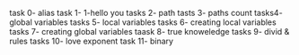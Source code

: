 task 0- alias
task 1- 1-hello you
tasks 2- path
tasts 3- paths count
tasks4- global variables
tasks 5- local variables
tasks 6- creating local variables
tasks 7- creating global variables
taask 8- true knoweledge
tasks 9- divid & rules
tasks 10- love exponent
task 11- binary 
